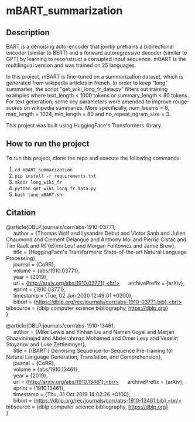 # mBART_summarization

## Description

BART is a denoising auto-encoder that jointly pretrains a bidirectional encoder (similar to BERT) and a forward autoregressive decoder (similar to GPT) by learning to reconstruct a corrupted input sequence. mBART is the multilingual version and was trained on 25 languages.

In this project, mBART is fine-tuned on a summarization dataset, which is generated from wikipedia articles in french. In order to keep "long" summaries, the script "get_wiki_long_fr_data.py" filters out training examples where text_length < 1000 tokens or summary_length < 80 tokens. For text generation, some key parameters were amended to improve rouge-scores on wikipedia summaries. More specifically, num_beams = 8, max_length = 1024, min_length = 80 and no_repeat_ngram_size = 3.

This project was built using HuggingFace's Transformers library.

## How to run the project

To run this project, clone the repo and execute the following commands: 
1) `cd mBART_summarization`
2) `pip install -r requirements.txt`
3) `mkdir long_wiki_fr`
4) `python get_wiki_long_fr_data.py`
5) `bash tune_mBART.sh`


## Citation

@article{DBLP:journals/corr/abs-1910-03771,<br/>
&nbsp;&nbsp;&nbsp;&nbsp;  author    = {Thomas Wolf and
               Lysandre Debut and
               Victor Sanh and
               Julien Chaumond and
               Clement Delangue and
               Anthony Moi and
               Pierric Cistac and
               Tim Rault and
               R{\'{e}}mi Louf and
               Morgan Funtowicz and
               Jamie Brew},<br/>
&nbsp;&nbsp;&nbsp;&nbsp;  title     = {HuggingFace's Transformers: State-of-the-art Natural Language Processing},<br/>
&nbsp;&nbsp;&nbsp;&nbsp;  journal   = {CoRR},<br/>
&nbsp;&nbsp;&nbsp;&nbsp;  volume    = {abs/1910.03771},<br/>
&nbsp;&nbsp;&nbsp;&nbsp;  year      = {2019},<br/>
&nbsp;&nbsp;&nbsp;&nbsp;  url       = {http://arxiv.org/abs/1910.03771},<br/>
&nbsp;&nbsp;&nbsp;&nbsp;  archivePrefix = {arXiv},<br/>
&nbsp;&nbsp;&nbsp;&nbsp;  eprint    = {1910.03771},<br/>
&nbsp;&nbsp;&nbsp;&nbsp;  timestamp = {Tue, 02 Jun 2020 12:49:01 +0200},<br/>
&nbsp;&nbsp;&nbsp;&nbsp;  biburl    = {https://dblp.org/rec/journals/corr/abs-1910-03771.bib},<br/>
&nbsp;&nbsp;&nbsp;&nbsp;  bibsource = {dblp computer science bibliography, https://dblp.org}<br/>
}


@article{DBLP:journals/corr/abs-1910-13461,<br/>
&nbsp;&nbsp;&nbsp;&nbsp;  author    = {Mike Lewis and
               Yinhan Liu and
               Naman Goyal and
               Marjan Ghazvininejad and
               Abdelrahman Mohamed and
               Omer Levy and
               Veselin Stoyanov and
               Luke Zettlemoyer},<br/>
&nbsp;&nbsp;&nbsp;&nbsp;  title     = {{BART:} Denoising Sequence-to-Sequence Pre-training for Natural Language
               Generation, Translation, and Comprehension},<br/>
&nbsp;&nbsp;&nbsp;&nbsp;  journal   = {CoRR},<br/>
&nbsp;&nbsp;&nbsp;&nbsp;  volume    = {abs/1910.13461},<br/>
&nbsp;&nbsp;&nbsp;&nbsp;  year      = {2019},<br/>
&nbsp;&nbsp;&nbsp;&nbsp;  url       = {http://arxiv.org/abs/1910.13461},<br/>
&nbsp;&nbsp;&nbsp;&nbsp;  archivePrefix = {arXiv},<br/>
&nbsp;&nbsp;&nbsp;&nbsp;  eprint    = {1910.13461},<br/>
&nbsp;&nbsp;&nbsp;&nbsp;  timestamp = {Thu, 31 Oct 2019 14:02:26 +0100},<br/>
&nbsp;&nbsp;&nbsp;&nbsp;  biburl    = {https://dblp.org/rec/journals/corr/abs-1910-13461.bib},<br/>
&nbsp;&nbsp;&nbsp;&nbsp;  bibsource = {dblp computer science bibliography, https://dblp.org}<br/>
}

